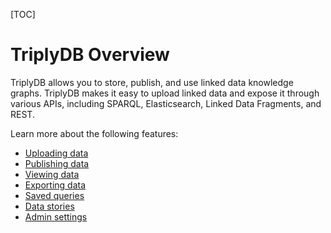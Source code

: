 [TOC]

# TriplyDB Overview

TriplyDB allows you to store, publish, and use linked data knowledge graphs. TriplyDB makes it easy to upload linked data and expose it
through various APIs, including SPARQL, Elasticsearch, Linked Data Fragments, and REST.

Learn more about the following features:

- [Uploading data](uploading-data)
- [Publishing data](publishing-data)
- [Viewing data](viewing-data)
- [Exporting data](exporting-data)
- [Saved queries](saved-queries)
- [Data stories](data-stories)
- [Admin settings](admin-settings-pages)

<!--
configure APIs
reference:
access levels
markdown support
-->
